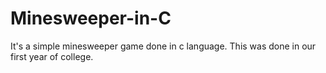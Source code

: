 # Minesweeper-in-C
It's a simple minesweeper game done in c language. 
This was done in our first year of college.
